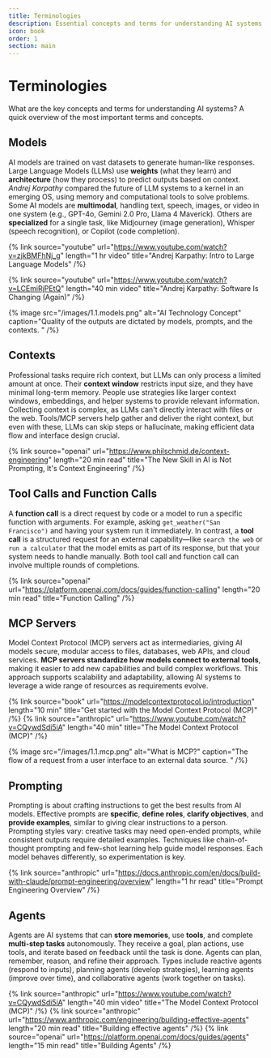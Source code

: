 ```yaml
---
title: Terminologies
description: Essential concepts and terms for understanding AI systems
icon: book
order: 1
section: main
---
```


# Terminologies

What are the key concepts and terms for understanding AI systems? A quick overview of the most important terms and concepts.

## Models

AI models are trained on vast datasets to generate human-like responses. Large Language Models (LLMs) use **weights** (what they learn) and **architecture** (how they process) to predict outputs based on context. _Andrej Karpathy_ compared the future of LLM systems to a kernel in an emerging OS, using memory and computational tools to solve problems. Some AI models are **multimodal**, handling text, speech, images, or video in one system (e.g., GPT-4o, Gemini 2.0 Pro, Llama 4 Maverick). Others are **specialized** for a single task, like Midjourney (image generation), Whisper (speech recognition), or Copilot (code completion).

{% link
   source="youtube"
   url="https://www.youtube.com/watch?v=zjkBMFhNj_g"
   length="1 hr video"
   title="Andrej Karpathy: Intro to Large Language Models"
/%}

{% link
   source="youtube"
   url="https://www.youtube.com/watch?v=LCEmiRjPEtQ"
   length="40 min video"
   title="Andrej Karpathy: Software Is Changing (Again)"
/%}

{% image
   src="/images/1.1.models.png"
   alt="AI Technology Concept"
   caption="Quality of the outputs are dictated by models, prompts, and the contexts. " /%}

## Contexts

Professional tasks require rich context, but LLMs can only process a limited amount at once. Their **context window** restricts input size, and they have minimal long-term memory. People use strategies like larger context windows, embeddings, and helper systems to provide relevant information. Collecting context is complex, as LLMs can't directly interact with files or the web. Tools/MCP servers help gather and deliver the right context, but even with these, LLMs can skip steps or hallucinate, making efficient data flow and interface design crucial.

{% link
   source="openai"
   url="https://www.philschmid.de/context-engineering"
   length="20 min read"
   title="The New Skill in AI is Not Prompting, It's Context Engineering"
/%}

## Tool Calls and Function Calls

A **function call** is a direct request by code or a model to run a specific function with arguments. For example, asking `get_weather("San Francisco")` and having your system run it immediately. In contrast, a **tool call** is a structured request for an external capability—like `search the web` or `run a calculator` that the model emits as part of its response, but that your system needs to handle manually. Both tool call and function call can involve multiple rounds of completions.

{% link
   source="openai"
   url="https://platform.openai.com/docs/guides/function-calling"
   length="20 min read"
   title="Function Calling"
/%}

## MCP Servers

Model Context Protocol (MCP) servers act as intermediaries, giving AI models secure, modular access to files, databases, web APIs, and cloud services. **MCP servers standardize how models connect to external tools**, making it easier to add new capabilities and build complex workflows. This approach supports scalability and adaptability, allowing AI systems to leverage a wide range of resources as requirements evolve.

{% link
   source="book"
   url="https://modelcontextprotocol.io/introduction"
   length="10 min"
   title="Get started with the Model Context Protocol (MCP)"
/%}
{% link
   source="anthropic"
   url="https://www.youtube.com/watch?v=CQywdSdi5iA"
   length="40 min"
   title="The Model Context Protocol (MCP)"
/%}

{% image
   src="/images/1.1.mcp.png"
   alt="What is MCP?"
   caption="The flow of a request from a user interface to an external data source. " /%}

## Prompting

Prompting is about crafting instructions to get the best results from AI models. Effective prompts are **specific**, **define roles**, **clarify objectives**, and **provide examples**, similar to giving clear instructions to a person. Prompting styles vary: creative tasks may need open-ended prompts, while consistent outputs require detailed examples. Techniques like chain-of-thought prompting and few-shot learning help guide model responses. Each model behaves differently, so experimentation is key.

{% link
   source="anthropic"
   url="https://docs.anthropic.com/en/docs/build-with-claude/prompt-engineering/overview"
   length="1 hr read"
   title="Prompt Engineering Overview"
/%}

## Agents

Agents are AI systems that can **store memories**, use **tools**, and complete **multi-step tasks** autonomously. They receive a goal, plan actions, use tools, and iterate based on feedback until the task is done. Agents can plan, remember, reason, and refine their approach. Types include reactive agents (respond to inputs), planning agents (develop strategies), learning agents (improve over time), and collaborative agents (work together on tasks).

{% link
   source="anthropic"
   url="https://www.youtube.com/watch?v=CQywdSdi5iA"
   length="40 min video"
   title="The Model Context Protocol (MCP)"
/%}
{% link
   source="anthropic"
   url="https://www.anthropic.com/engineering/building-effective-agents"
   length="20 min read"
   title="Building effective agents"
/%}
{% link
   source="openai"
   url="https://platform.openai.com/docs/guides/agents"
   length="15 min read"
   title="Building Agents"
/%}
